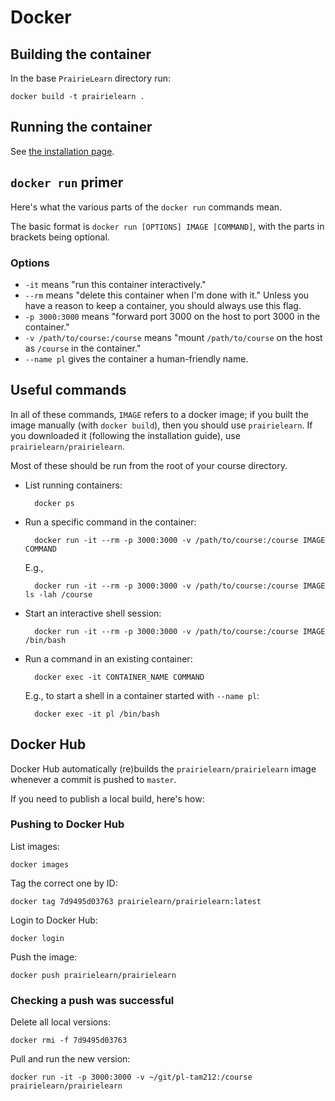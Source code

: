 
# Docker

## Building the container

In the base `PrairieLearn` directory run:

    docker build -t prairielearn .

## Running the container

See [the installation page](installing.md).

## `docker run` primer

Here's what the various parts of the `docker run` commands mean.

The basic format is `docker run [OPTIONS] IMAGE [COMMAND]`, with the parts in
brackets being optional.

### Options

- `-it` means "run this container interactively."
- `--rm` means "delete this container when I'm done with it." Unless you have a
  reason to keep a container, you should always use this flag.
- `-p 3000:3000` means "forward port 3000 on the host to port 3000 in the container."
- `-v /path/to/course:/course` means "mount `/path/to/course` on the host as `/course` in the container."
- `--name pl` gives the container a human-friendly name.

## Useful commands

In all of these commands, `IMAGE` refers to a docker image; if you built the
image manually (with `docker build`), then you should use `prairielearn`. If
you downloaded it (following the installation guide), use
`prairielearn/prairielearn`.

Most of these should be run from the root of your course directory.

- List running containers:

        docker ps

- Run a specific command in the container:

        docker run -it --rm -p 3000:3000 -v /path/to/course:/course IMAGE COMMAND

    E.g.,

        docker run -it --rm -p 3000:3000 -v /path/to/course:/course IMAGE ls -lah /course

- Start an interactive shell session:

        docker run -it --rm -p 3000:3000 -v /path/to/course:/course IMAGE /bin/bash

- Run a command in an existing container:

        docker exec -it CONTAINER_NAME COMMAND

    E.g., to start a shell in a container started with `--name pl`:

        docker exec -it pl /bin/bash

## Docker Hub

Docker Hub automatically (re)builds the `prairielearn/prairielearn` image
whenever a commit is pushed to `master`.

If you need to publish a local build, here's how:

### Pushing to Docker Hub

List images:

    docker images

Tag the correct one by ID:

    docker tag 7d9495d03763 prairielearn/prairielearn:latest

Login to Docker Hub:

    docker login

Push the image:

    docker push prairielearn/prairielearn

### Checking a push was successful

Delete all local versions:

    docker rmi -f 7d9495d03763

Pull and run the new version:

    docker run -it -p 3000:3000 -v ~/git/pl-tam212:/course prairielearn/prairielearn
